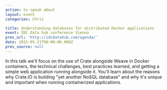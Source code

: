 ```yaml
---
action: to speak about
layout: event
categories: Chris

title: Understanding databases for distributed Docker applications
event: IDC Data hub conference Vienna
pres_url: 'http://idcdatahub.com/agenda/'
date: 2015-05-21T00:00:00.000Z
pres_source: null
---
```


In this talk we'll focus on the use of Crate alongside Weave in Docker containers, the technical challenges, best practices learned, and getting a simple web application running alongside it. You'll learn about the reasons why Crate.IO is building "yet another NoSQL database" and why it's unique and important when running containerized applications.
